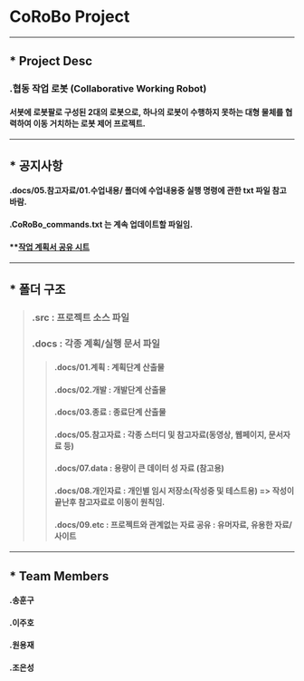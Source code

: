# CoRoBo Project 
----
## * Project Desc 
### .협동 작업 로봇 (Collaborative Working Robot)  
####  서봇에 로봇팔로 구성된 2대의 로봇으로, 하나의 로봇이 수행하지 못하는 대형 물체를 협력하여 이동 거치하는 로봇 제어 프로젝트. 

---
## * 공지사항 
#### .docs/05.참고자료/01.수업내용/ 폴더에 수업내용중 실행 명령에 관한 txt 파일 참고 바람. 
#### .CoRoBo_commands.txt 는 계속 업데이트할 파일임. 


#### **[작업 계획서 공유 시트](https://docs.google.com/spreadsheets/d/1Ax51eHTzGg0aRhSEcF578aqg9tlRLEkP7mvnGKbirCw/edit?usp=sharing)

---
## * 폴더 구조  
> ### .src : 프로젝트 소스 파일  
> ### .docs : 각종 계획/실행 문서 파일 
>> #### .docs/01.계획 : 계획단계 산출물 
>> #### .docs/02.개발 : 개발단계 산출물 
>> #### .docs/03.종료 : 종료단계 산출물 
>> #### .docs/05.참고자료 : 각종 스터디 및 참고자료(동영상, 웹페이지, 문서자료 등) 
>> #### .docs/07.data : 용량이 큰 데이터 성 자료 (참고용) 
>> #### .docs/08.개인자료 : 개인별 임시 저장소(작성중 및 테스트용) => 작성이 끝난후 참고자료로 이동이 원칙임. 
>> #### .docs/09.etc : 프로젝트와 관계없는 자료 공유 : 유머자료, 유용한 자료/사이트 


---
## * Team Members 
#### .송훈구 
#### .이주호
#### .원용재
#### .조은성
